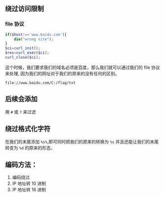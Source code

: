 ## 绕过访问限制

### file 协议
```php
if($host!=='www.baidu.com'){
	die("wrong site");
}
$ci=curl_init();
$res=curl_exec($ci);
curl_close($ci);
```

这个时候，我们要求我们的域名必须是百度，那么我们就可以通过我们的 file 协议来处理, 因为我们的网址对于我们的原来的没有任何的区别。
```
file://www.baidu.com/C:/flag/txt
```


## 后续会添加
用 `#` 或 `?` 来过滤

## 绕过格式化字符
在我们的末尾添加 `%s%`,即可同时把我们的原来的转换为 `%s` 并且还能让我们的末尾转变为 `%d` 的原来的形态，

## 编码方法：
1. 编码绕过
2. IP 地址转 10 进制
3. IP 地址转 16 进制